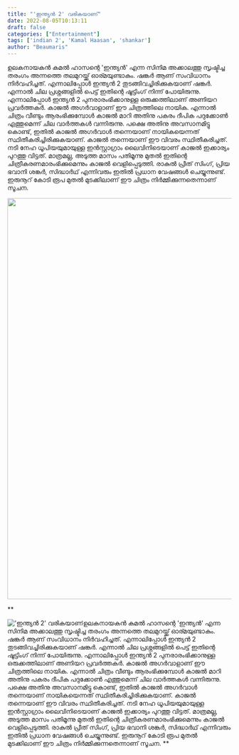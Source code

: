 ```yaml
---
title: "'ഇന്ത്യൻ 2' വരികയാണ്"
date: 2022-08-05T10:13:11
draft: false
categories: ["Entertainment"]
tags: ['indian 2', 'Kamal Haasan', 'shankar']
author: "Beaumaris"
---
```


ഉലകനായകൻ കമൽ ഹാസന്റെ 'ഇന്ത്യൻ' എന്ന സിനിമ അക്കാലത്തു സൃഷ്ടിച്ച തരംഗം അന്നത്തെ തലമുറയ്ക്ക് ഓര്മയുണ്ടാകും. ഷങ്കർ ആണ് സംവിധാനം നിർവഹിച്ചത്. എന്നാലിപ്പോൾ ഇന്ത്യൻ 2 തുടങ്ങിവച്ചിരിക്കുകയാണ് ഷങ്കർ. എന്നാൽ ചില പ്രശ്നങ്ങളിൽ പെട്ട് ഇതിന്റെ ഷൂട്ടിംഗ് നിന്ന് പോയിരുന്നു. എന്നാലിപ്പോൾ ഇന്ത്യൻ 2 പുനരാരംഭിക്കാനുള്ള ഒരുക്കത്തിലാണ് അണിയറ പ്രവർത്തകർ. കാജല്‍ അഗര്‍വാളാണ്‌ ഈ ചിത്രത്തിലെ നായിക. എന്നാൽ ചിത്രം വീണ്ടും ആരംഭിക്കുമ്പോൾ കാജൽ മാറി അതിനു പകരം ദീപിക പദുക്കോൺ എത്തുമെന്ന് ചില വാർത്തകൾ വന്നിരുന്നു. പക്ഷെ അതിനു അവസാനമിട്ടു കൊണ്ട്, ഇതിൽ കാജൽ അഗർവാൾ തന്നെയാണ് നായികയെന്നത് സ്ഥിതീകരിച്ചിരിക്കുകയാണ്. കാജൽ തന്നെയാണ് ഈ വിവരം സ്ഥിതീകരിച്ചത്. നടി നേഹ ധൂപിയയുമായുള്ള ഇന്‍സ്റ്റാഗ്രാം ലൈവിനിടെയാണ് കാജല്‍ ഇക്കാര്യം പുറത്തു വിട്ടത്. മാത്രമല്ല, അടുത്ത മാസം പതിമൂന്നു മുതൽ ഇതിന്റെ ചിത്രീകരണമാരംഭിക്കുമെന്നും കാജൽ വെളിപ്പെടുത്തി. രാകുൽ പ്രീത് സിംഗ്, പ്രിയ ഭവാനി ശങ്കര്‍, സിദ്ധാര്‍ഥ് എന്നിവരും ഇതിൽ പ്രധാന വേഷങ്ങൾ ചെയ്യുന്നുണ്ട്. ഇരുനൂറ് കോടി രൂപ മുതൽ മുടക്കിലാണ് ഈ ചിത്രം നിർമ്മിക്കുന്നതെന്നാണ് സൂചന.

<img class="size-full wp-image-345373 aligncenter" src="https://cdn.boolokam.com/articles/2022/08/78810167.webp" alt="" width="1200" height="900" />

**


!['ഇന്ത്യൻ 2' വരികയാണ്](https://cdn.boolokam.com/articles/2022/08/78810167.webp)ഉലകനായകൻ കമൽ ഹാസന്റെ 'ഇന്ത്യൻ' എന്ന സിനിമ അക്കാലത്തു സൃഷ്ടിച്ച തരംഗം അന്നത്തെ തലമുറയ്ക്ക് ഓര്മയുണ്ടാകും. ഷങ്കർ ആണ് സംവിധാനം നിർവഹിച്ചത്. എന്നാലിപ്പോൾ ഇന്ത്യൻ 2 തുടങ്ങിവച്ചിരിക്കുകയാണ് ഷങ്കർ. എന്നാൽ ചില പ്രശ്നങ്ങളിൽ പെട്ട് ഇതിന്റെ ഷൂട്ടിംഗ് നിന്ന് പോയിരുന്നു. എന്നാലിപ്പോൾ ഇന്ത്യൻ 2 പുനരാരംഭിക്കാനുള്ള ഒരുക്കത്തിലാണ് അണിയറ പ്രവർത്തകർ. കാജല്‍ അഗര്‍വാളാണ്‌ ഈ ചിത്രത്തിലെ നായിക. എന്നാൽ ചിത്രം വീണ്ടും ആരംഭിക്കുമ്പോൾ കാജൽ മാറി അതിനു പകരം ദീപിക പദുക്കോൺ എത്തുമെന്ന് ചില വാർത്തകൾ വന്നിരുന്നു. പക്ഷെ അതിനു അവസാനമിട്ടു കൊണ്ട്, ഇതിൽ കാജൽ അഗർവാൾ തന്നെയാണ് നായികയെന്നത് സ്ഥിതീകരിച്ചിരിക്കുകയാണ്. കാജൽ തന്നെയാണ് ഈ വിവരം സ്ഥിതീകരിച്ചത്. നടി നേഹ ധൂപിയയുമായുള്ള ഇന്‍സ്റ്റാഗ്രാം ലൈവിനിടെയാണ് കാജല്‍ ഇക്കാര്യം പുറത്തു വിട്ടത്. മാത്രമല്ല, അടുത്ത മാസം പതിമൂന്നു മുതൽ ഇതിന്റെ ചിത്രീകരണമാരംഭിക്കുമെന്നും കാജൽ വെളിപ്പെടുത്തി. രാകുൽ പ്രീത് സിംഗ്, പ്രിയ ഭവാനി ശങ്കര്‍, സിദ്ധാര്‍ഥ് എന്നിവരും ഇതിൽ പ്രധാന വേഷങ്ങൾ ചെയ്യുന്നുണ്ട്. ഇരുനൂറ് കോടി രൂപ മുതൽ മുടക്കിലാണ് ഈ ചിത്രം നിർമ്മിക്കുന്നതെന്നാണ് സൂചന. **
